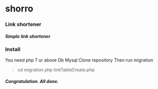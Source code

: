 # shorro
### Link shortener
##### Simple link shortener

### Install
You need php 7 or above
Db Mysql
Clone repository
Then run migration
> cd migration
> php linkTableCreate.php
##### Congratulation. All done.